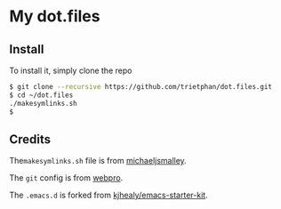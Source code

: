 # My dot.files
## Install
To install it, simply clone the repo

```bash
$ git clone --recursive https://github.com/trietphan/dot.files.git
$ cd ~/dot.files
./makesymlinks.sh
$ 
```

## Credits
The`makesymlinks.sh` file is from [michaeljsmalley](https://github.com/michaeljsmalley/dotfiles).

The `git` config is from [webpro](https://github.com/webpro/dotfiles).

The `.emacs.d` is forked from [kjhealy/emacs-starter-kit](https://github.com/kjhealy/emacs-starter-kit).
